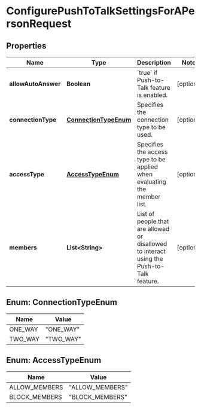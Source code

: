 <!--  Copyright 2025 Cisco Systems Inc.

Permission is hereby granted, free of charge, to any person obtaining a copy
of this software and associated documentation files (the "Software"), to deal
in the Software without restriction, including without limitation the rights
to use, copy, modify, merge, publish, distribute, sublicense, and/or sell
copies of the Software, and to permit persons to whom the Software is
furnished to do so, subject to the following conditions:

The above copyright notice and this permission notice shall be included in
all copies or substantial portions of the Software.

THE SOFTWARE IS PROVIDED "AS IS", WITHOUT WARRANTY OF ANY KIND, EXPRESS OR
IMPLIED, INCLUDING BUT NOT LIMITED TO THE WARRANTIES OF MERCHANTABILITY,
FITNESS FOR A PARTICULAR PURPOSE AND NONINFRINGEMENT. IN NO EVENT SHALL THE
AUTHORS OR COPYRIGHT HOLDERS BE LIABLE FOR ANY CLAIM, DAMAGES OR OTHER
LIABILITY, WHETHER IN AN ACTION OF CONTRACT, TORT OR OTHERWISE, ARISING FROM,
OUT OF OR IN CONNECTION WITH THE SOFTWARE OR THE USE OR OTHER DEALINGS IN
THE SOFTWARE.-->


# ConfigurePushToTalkSettingsForAPersonRequest


## Properties

| Name | Type | Description | Notes |
|------------ | ------------- | ------------- | -------------|
|**allowAutoAnswer** | **Boolean** | &#x60;true&#x60; if Push-to-Talk feature is enabled. |  [optional] |
|**connectionType** | [**ConnectionTypeEnum**](#ConnectionTypeEnum) | Specifies the connection type to be used. |  [optional] |
|**accessType** | [**AccessTypeEnum**](#AccessTypeEnum) | Specifies the access type to be applied when evaluating the member list. |  [optional] |
|**members** | **List&lt;String&gt;** | List of people that are allowed or disallowed to interact using the Push-to-Talk feature. |  [optional] |



## Enum: ConnectionTypeEnum

| Name | Value |
|---- | -----|
| ONE_WAY | &quot;ONE_WAY&quot; |
| TWO_WAY | &quot;TWO_WAY&quot; |



## Enum: AccessTypeEnum

| Name | Value |
|---- | -----|
| ALLOW_MEMBERS | &quot;ALLOW_MEMBERS&quot; |
| BLOCK_MEMBERS | &quot;BLOCK_MEMBERS&quot; |



